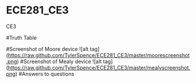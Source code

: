 ECE281_CE3
==========

CE3

#Truth Table

#Screenshot of Moore device
![alt tag] (https://raw.github.com/TylerSpence/ECE281_CE3/master/moorescreenshot.png)
#Screenshot of Mealy device
![alt tag] (https://raw.github.com/TylerSpence/ECE281_CE3/master/mealyscreenshot.png)
#Answers to questions
